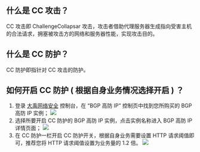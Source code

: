 ## 什么是 CC 攻击？
CC 攻击即 ChallengeCollapsar 攻击，攻击者借助代理服务器生成指向受害主机的合法请求，拥塞被攻击方的网络和服务器性能，实现攻击目的。

## 什么是 CC 防护？
CC 防护即指针对 CC 攻击的防护。

## 如何开启 CC 防护 ( 根据自身业务情况选择开启 ) ？
1. 登录 [大禹网络安全](https://console.cloud.tencent.com/dayu/basic) 控制台，在 “BGP 高防 IP” 控制页中找到您所购买的 BGP 高防 IP 实例；
 ![](https://main.qcloudimg.com/raw/d9d8a9d3bca8ba7ec791065be15358c0.png)
2. 选择所要开启 CC 防护的 BGP 高防 IP 实例，点击实例名称进入 BGP 高防 IP 详情页面；
 ![](https://main.qcloudimg.com/raw/89fa28959d6409a918ce1a7c6e65bc70.png)
3. 在 CC 防护一栏开启 CC 防护开关，根据自身业务需要设置 HTTP 请求阈值即可，推荐您将 HTTP 请求阈值设置为业务量的 1.2 倍。
 ![](https://main.qcloudimg.com/raw/8bf9c80734b737a0e5d6347f8cd69a57.png)
